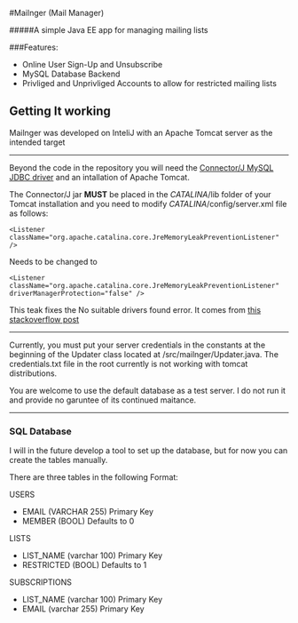 #Mailnger (Mail Manager)

#####A simple Java EE app for managing mailing lists

###Features:
* Online User Sign-Up and Unsubscribe
* MySQL Database Backend
* Privliged and Unprivliged Accounts to allow for restricted mailing lists

## Getting It working
Mailnger was developed on InteliJ with an Apache Tomcat server as the intended target

---

Beyond the code in the repository you will need the [Connector/J MySQL JDBC driver](https://dev.mysql.com/downloads/connector/j/)
and an intallation of Apache Tomcat.

The Connector/J jar **MUST** be placed in the $CATALINA$/lib folder of your Tomcat installation and
you need to modify $CATALINA$/config/server.xml file as follows:

```
<Listener className="org.apache.catalina.core.JreMemoryLeakPreventionListener" />
```
Needs to be changed to 
```
<Listener className="org.apache.catalina.core.JreMemoryLeakPreventionListener" driverManagerProtection="false" />
```

This teak fixes the No suitable drivers found error. It comes from [this stackoverflow post](https://stackoverflow.com/questions/15926654/drivers-loaded-in-apache-tomcat-6-0-36-lib-but-still-get-no-suitable-driver-foun)

---

Currently, you must put your server credentials in the constants at the beginning of the
Updater class located at /src/mailnger/Updater.java. The credentials.txt file in the root
currently is not working with tomcat distributions.

You are welcome to use the default database as a test server. I do not run it and provide
no garuntee of its continued maitance.
___

### SQL Database

I will in the future develop a tool to set up the database, but for now you can create the tables manually.

There are three tables in the following Format:

USERS
* EMAIL (VARCHAR 255) Primary Key
* MEMBER (BOOL) Defaults to 0

LISTS
* LIST_NAME (varchar 100) Primary Key
* RESTRICTED (BOOL) Defaults to 1

SUBSCRIPTIONS
* LIST_NAME (varchar 100) Primary Key
* EMAIL (varchar 255) Primary Key